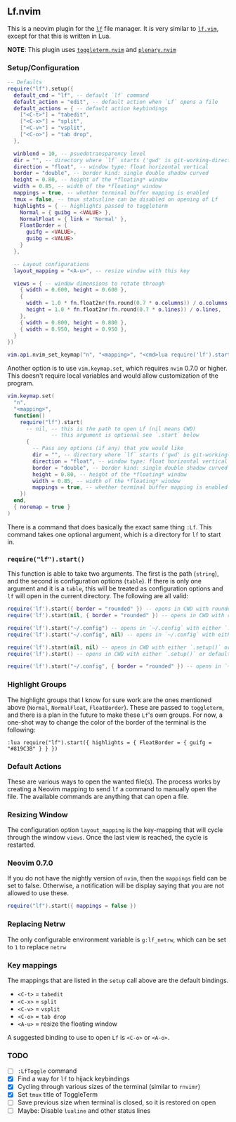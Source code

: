 ## Lf.nvim

This is a neovim plugin for the [`lf`](https://github.com/gokcehan/lf) file manager.
It is very similar to [`lf.vim`](https://github.com/ptzz/lf.vim), except for that this is written in Lua.

**NOTE**: This plugin uses [`toggleterm.nvim`](https://github.com/akinsho/toggleterm.nvim) and [`plenary.nvim`](https://github.com/nvim-lua/plenary.nvim)

### Setup/Configuration

```lua
-- Defaults
require("lf").setup({
  default_cmd = "lf", -- default `lf` command
  default_action = "edit", -- default action when `Lf` opens a file
  default_actions = { -- default action keybindings
    ["<C-t>"] = "tabedit",
    ["<C-x>"] = "split",
    ["<C-v>"] = "vsplit",
    ["<C-o>"] = "tab drop",
  },

  winblend = 10, -- psuedotransparency level
  dir = "", -- directory where `lf` starts ('gwd' is git-working-directory, "" is CWD)
  direction = "float", -- window type: float horizontal vertical
  border = "double", -- border kind: single double shadow curved
  height = 0.80, -- height of the *floating* window
  width = 0.85, -- width of the *floating* window
  mappings = true, -- whether terminal buffer mapping is enabled
  tmux = false, -- tmux statusline can be disabled on opening of Lf
  highlights = { -- highlights passed to toggleterm
    Normal = { guibg = <VALUE> },
    NormalFloat = { link = 'Normal' },
    FloatBorder = {
      guifg = <VALUE>,
      guibg = <VALUE>
    }
  },

  -- Layout configurations
  layout_mapping = "<A-u>", -- resize window with this key

  views = { -- window dimensions to rotate through
    { width = 0.600, height = 0.600 },
    {
      width = 1.0 * fn.float2nr(fn.round(0.7 * o.columns)) / o.columns,
      height = 1.0 * fn.float2nr(fn.round(0.7 * o.lines)) / o.lines,
    },
    { width = 0.800, height = 0.800 },
    { width = 0.950, height = 0.950 },
  }
})

vim.api.nvim_set_keymap("n", "<mapping>", "<cmd>lua require('lf').start()", { noremap = true })
```

Another option is to use `vim.keymap.set`, which requires `nvim` 0.7.0 or higher. This doesn't require local
variables and would allow customization of the program.

```lua
vim.keymap.set(
  "n",
  "<mapping>",
  function()
    require("lf").start(
      -- nil, -- this is the path to open Lf (nil means CWD)
              -- this argument is optional see `.start` below
      {
        -- Pass any options (if any) that you would like
        dir = "", -- directory where `lf` starts ('gwd' is git-working-directory)
        direction = "float", -- window type: float horizontal vertical
        border = "double", -- border kind: single double shadow curved
        height = 0.80, -- height of the *floating* window
        width = 0.85, -- width of the *floating* window
        mappings = true, -- whether terminal buffer mapping is enabled
    })
  end,
  { noremap = true }
)
```

There is a command that does basically the exact same thing `:Lf`. This command takes one optional argument,
which is a directory for `lf` to start in.

### `require("lf").start()`
This function is able to take two arguments. The first is the path (`string`), and the second is configuration
options (`table`). If there is only one argument and it is a `table`, this will be treated as configuration
options and `lf` will open in the current directory. The following are all valid:

```lua
require('lf').start({ border = "rounded" }) -- opens in CWD with rounded borders
require('lf').start(nil, { border = "rounded" }) -- opens in CWD with rounded borders

require('lf').start("~/.config") -- opens in `~/.config` with either `.setup()` or default options
require('lf').start("~/.config", nil) -- opens in `~/.config` with either `.setup()` or default options

require('lf').start(nil, nil) -- opens in CWD with either `.setup()` or default options
require('lf').start() -- opens in CWD with either `.setup()` or default options

require('lf').start("~/.config", { border = "rounded" }) -- opens in `~/.config` with rounded borders
```

### Highlight Groups
The highlight groups that I know for sure work are the ones mentioned above (`Normal`, `NormalFloat`, `FloatBorder`). These are passed to `toggleterm`, and there is a plan in the future to make these `Lf`'s own groups. For now, a one-shot way to change the color of the border of the terminal is the following:

```vim
:lua require("lf").start({ highlights = { FloatBorder = { guifg = "#819C3B" } } })
```

### Default Actions
These are various ways to open the wanted file(s). The process works by creating a Neovim mapping to send
`lf` a command to manually open the file. The available commands are anything that can open a file.

### Resizing Window
The configuration option `layout_mapping` is the key-mapping that will cycle through the window `views`.
Once the last view is reached, the cycle is restarted.

### Neovim 0.7.0
If you do not have the nightly version of `nvim`, then the `mappings` field can be set to false.
Otherwise, a notification will be display saying that you are not allowed to use these.

```lua
require("lf").start({ mappings = false })
```

### Replacing Netrw
The only configurable environment variable is `g:lf_netrw`, which can be set to `1` to replace `netrw`

### Key mappings
The mappings that are listed in the `setup` call above are the default bindings.

* `<C-t>` = `tabedit`
* `<C-x>` = `split`
* `<C-v>` = `vsplit`
* `<C-o>` = `tab drop`
* `<A-u>` = resize the floating window

A suggested binding to use to open `Lf` is `<C-o>` or `<A-o>`.

### TODO
- [ ] `:LfToggle` command
- [x] Find a way for `lf` to hijack keybindings
- [x] Cycling through various sizes of the terminal (similar to `rnvimr`)
- [x] Set `tmux` title of ToggleTerm
- [ ] Save previous size when terminal is closed, so it is restored on open
- [ ] Maybe: Disable `lualine` and other status lines
